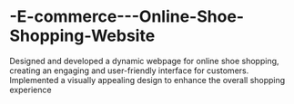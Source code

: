 # -E-commerce---Online-Shoe-Shopping-Website
Designed and developed a dynamic webpage for online shoe shopping, creating an engaging and user-friendly interface for customers. Implemented a visually appealing design to enhance the overall shopping experience
